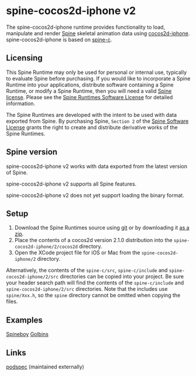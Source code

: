 # spine-cocos2d-iphone v2

The spine-cocos2d-iphone runtime provides functionality to load, manipulate and render [Spine](http://esotericsoftware.com) skeletal animation data using [cocos2d-iphone](http://www.cocos2d-iphone.org/). spine-cocos2d-iphone is based on [spine-c](https://github.com/EsotericSoftware/spine-runtimes/tree/master/spine-c).

## Licensing

This Spine Runtime may only be used for personal or internal use, typically to evaluate Spine before purchasing. If you would like to incorporate a Spine Runtime into your applications, distribute software containing a Spine Runtime, or modify a Spine Runtime, then you will need a valid [Spine license](https://esotericsoftware.com/spine-purchase). Please see the [Spine Runtimes Software License](https://github.com/EsotericSoftware/spine-runtimes/blob/master/LICENSE) for detailed information.

The Spine Runtimes are developed with the intent to be used with data exported from Spine. By purchasing Spine, `Section 2` of the [Spine Software License](https://esotericsoftware.com/files/license.txt) grants the right to create and distribute derivative works of the Spine Runtimes.

## Spine version

spine-cocos2d-iphone v2 works with data exported from the latest version of Spine.

spine-cocos2d-iphone v2 supports all Spine features.

spine-cocos2d-iphone v2 does not yet support loading the binary format.

## Setup

1. Download the Spine Runtimes source using [git](https://help.github.com/articles/set-up-git) or by downloading it [as a zip](https://github.com/EsotericSoftware/spine-runtimes/archive/master.zip).
1. Place the contents of a cocos2d version 2.1.0 distribution into the `spine-cocos2d-iphone/2/cocos2d` directory.
1. Open the XCode project file for iOS or Mac from the `spine-cocos2d-iphone/2` directory.

Alternatively, the contents of the `spine-c/src`, `spine-c/include` and `spine-cocos2d-iphone/2/src` directories can be copied into your project. Be sure your header search path will find the contents of the `spine-c/include` and `spine-cocos2d-iphone/2/src` directories. Note that the includes use `spine/Xxx.h`, so the `spine` directory cannot be omitted when copying the files.

## Examples

[Spineboy](https://github.com/EsotericSoftware/spine-runtimes/blob/master/spine-cocos2d-iphone/2/example/SpineboyExample.m)
[Golbins](https://github.com/EsotericSoftware/spine-runtimes/blob/master/spine-cocos2d-iphone/2/example/GoblinsExample.m)

## Links

[podspec](https://github.com/ldomaradzki/spine-runtimes/blob/master/Spine-Cocos2d-iPhone.podspec) (maintained externally)
